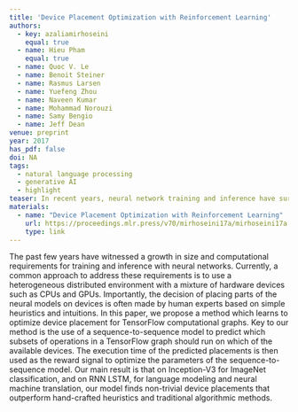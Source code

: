 ```yaml
---
title: 'Device Placement Optimization with Reinforcement Learning'
authors:
  - key: azaliamirhoseini
    equal: true
  - name: Hieu Pham
    equal: true
  - name: Quoc V. Le
  - name: Benoit Steiner
  - name: Rasmus Larsen
  - name: Yuefeng Zhou
  - name: Naveen Kumar
  - name: Mohammad Norouzi
  - name: Samy Bengio
  - name: Jeff Dean
venue: preprint
year: 2017
has_pdf: false
doi: NA
tags:
  - natural language processing
  - generative AI
  - highlight
teaser: In recent years, neural network training and inference have surged in complexity and resource demands. We introduce a novel approach that leverages a sequence-to-sequence model to optimize device placement for TensorFlow graphs. Our method outperforms traditional heuristics and algorithms by learning optimal device assignments, as demonstrated with Inception-V3 on ImageNet and RNN LSTM models for language tasks.
materials:
  - name: "Device Placement Optimization with Reinforcement Learning"
    url: https://proceedings.mlr.press/v70/mirhoseini17a/mirhoseini17a.pdf
    type: link
---
```

The past few years have witnessed a growth in size and computational requirements for training and inference with neural networks. Currently, a common approach to address these requirements is to use a heterogeneous distributed environment with a mixture of hardware devices such as CPUs and GPUs. Importantly, the decision of placing parts of the neural models on devices is often made by human experts based on simple heuristics and intuitions. In this paper, we propose a method which learns to optimize device placement for TensorFlow computational graphs. Key to our method is the use of a sequence-to-sequence model to predict which subsets of operations in a TensorFlow graph should run on which of the available devices. The execution time of the predicted placements is then used as the reward signal to optimize the parameters of the sequence-to-sequence model. Our main result is that on Inception-V3 for ImageNet classification, and on RNN LSTM, for language modeling and neural machine translation, our model finds non-trivial device placements that outperform hand-crafted heuristics and traditional algorithmic methods.
